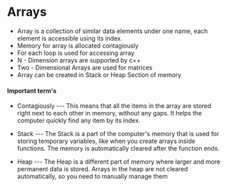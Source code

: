 # Arrays
- Array is a collection of similar data elements under one name, each element is accessible using its index.
- Memory for array is allocated contagiously
- For each loop is used for accessing array
- N - Dimension arrays are supported by c++
- Two - Dimensional Arrays are used for matrices
- Array can be created in Stack or Heap Section of memory

#### Important term's
- Contagiously --- This means that all the items in the array are stored right next to each other in memory, without any gaps. It helps the computer quickly find any item by its index.

- Stack --- The Stack is a part of the computer's memory that is used for storing temporary variables, like when you create arrays inside functions. The memory is automatically cleared after the function ends.

- Heap --- The Heap is a different part of memory where larger and more permanent data is stored. Arrays in the heap are not cleared automatically, so you need to manually manage them
